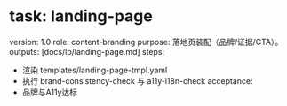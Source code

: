 # task: landing-page

version: 1.0
role: content-branding
purpose: 落地页装配（品牌/证据/CTA）。
outputs: [docs/lp/landing-page.md]
steps:

- 渲染 templates/landing-page-tmpl.yaml
- 执行 brand-consistency-check 与 a11y-i18n-check
  acceptance:
- 品牌与A11y达标
